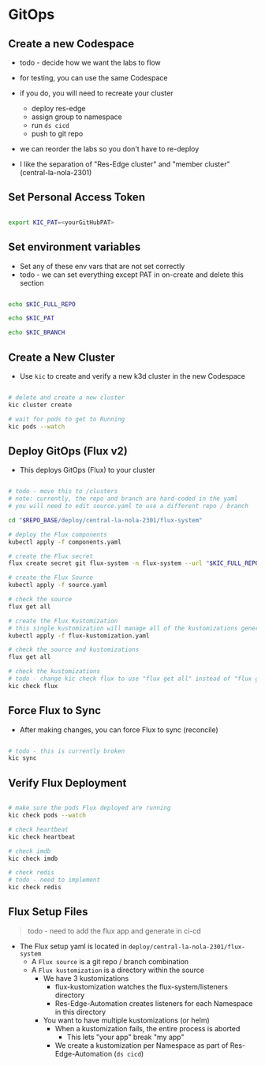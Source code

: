 # GitOps

## Create a new Codespace

- todo - decide how we want the labs to flow

- for testing, you can use the same Codespace
- if you do, you will need to recreate your cluster
  - deploy res-edge
  - assign group to namespace
  - run `ds cicd`
  - push to git repo
- we can reorder the labs so you don't have to re-deploy
- I like the separation of "Res-Edge cluster" and "member cluster" (central-la-nola-2301)

## Set Personal Access Token

```bash

export KIC_PAT=<yourGitHubPAT>

```

## Set environment variables

- Set any of these env vars that are not set correctly
- todo - we can set everything except PAT in on-create and delete this section

```bash

echo $KIC_FULL_REPO

echo $KIC_PAT

echo $KIC_BRANCH

```

## Create a New Cluster

- Use `kic` to create and verify a new k3d cluster in the new Codespace

```bash

# delete and create a new cluster
kic cluster create

# wait for pods to get to Running
kic pods --watch

```

## Deploy GitOps (Flux v2)

- This deploys GitOps (Flux) to your cluster

```bash

# todo - move this to /clusters
# note: currently, the repo and branch are hard-coded in the yaml
# you will need to edit source.yaml to use a different repo / branch

cd "$REPO_BASE/deploy/central-la-nola-2301/flux-system"

# deploy the Flux components
kubectl apply -f components.yaml

# create the Flux secret
flux create secret git flux-system -n flux-system --url "$KIC_FULL_REPO" -u gitops -p "$KIC_PAT"

# create the Flux Source
kubectl apply -f source.yaml

# check the source
flux get all

# create the Flux Kustomization
# this single kustomization will manage all of the kustomizations generated by Res-Edge-Automation (GitOps)
kubectl apply -f flux-kustomization.yaml

# check the source and kustomizations
flux get all

# check the kustomizations
# todo - change kic check flux to use "flux get all" instead of "flux get kustomizations"
kic check flux

```

## Force Flux to Sync

- After making changes, you can force Flux to sync (reconcile)

```bash

# todo - this is currently broken
kic sync

```

## Verify Flux Deployment

```bash

# make sure the pods Flux deployed are running
kic check pods --watch

# check heartbeat
kic check heartbeat

# check imdb
kic check imdb

# check redis
# todo - need to implement
kic check redis

```

## Flux Setup Files

> todo - need to add the flux app and generate in ci-cd

- The Flux setup yaml is located in `deploy/central-la-nola-2301/flux-system`
  - A `Flux source` is a git repo / branch combination
  - A `Flux kustomization` is a directory within the source
    - We have 3 kustomizations
      - flux-kustomization watches the flux-system/listeners directory
      - Res-Edge-Automation creates listeners for each Namespace in this directory
    - You want to have multiple kustomizations (or helm)
      - When a kustomization fails, the entire process is aborted
        - This lets "your app" break "my app"
      - We create a kustomization per Namespace as part of Res-Edge-Automation (`ds cicd`)
